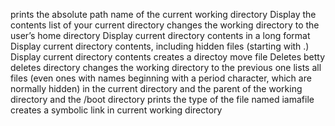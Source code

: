 prints the absolute path name of the current working directory
Display the contents list of your current directory
changes the working directory to the user’s home directory
Display current directory contents in a long format
Display current directory contents, including hidden files (starting with .)
Display current directory contents
creates a directoy
move file
Deletes betty
deletes directory
changes the working directory to the previous one
lists all files (even ones with names beginning with a period character, which are normally hidden) in the current directory and the parent of the working directory and the /boot directory
prints the type of the file named iamafile
creates a symbolic link in current working directory
